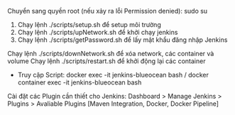 Chuyển sang quyền root (nếu xảy ra lỗi Permission denied): sudo su

1. Chạy lệnh ./scripts/setup.sh để setup môi trường
2. Chạy lệnh ./scripts/upNetwork.sh để khởi chạy jenkins
3. Chạy lệnh ./scripts/getPassword.sh để lấy mật khẩu đăng nhập Jenkins


Chạy lệnh ./scripts/downNetwork.sh để xóa network, các container và volume
Chạy lệnh ./scripts/restart.sh để khởi động lại các container

* Truy cập Script: docker exec -it jenkins-blueocean bash / docker container exec -it jenkins-blueocean bash

Cài đặt các Plugin cần thiết cho Jenkins: Dashboard > Manage Jenkins > Plugins > Avaliable Plugins
[Maven Integration, Docker, Docker Pipeline]
